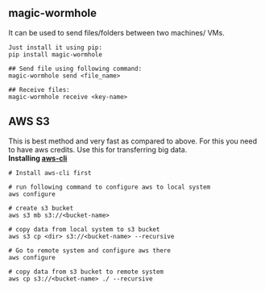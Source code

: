 ## magic-wormhole

It can be used to send files/folders between two machines/ VMs.
```
Just install it using pip:  
pip install magic-wormhole

## Send file using following command:
magic-wormhole send <file_name>

## Receive files:
magic-wormhole receive <key-name>
```

## AWS S3

This is best method and very fast as compared to above. For this you need to have aws credits. Use this for transferring big data.<br>
**Installing [aws-cli](https://docs.aws.amazon.com/cli/latest/userguide/install-cliv2-linux.html)**
```
# Install aws-cli first

# run following command to configure aws to local system
aws configure

# create s3 bucket
aws s3 mb s3://<bucket-name>

# copy data from local system to s3 bucket
aws s3 cp <dir> s3://<bucket-name> --recursive

# Go to remote system and configure aws there
aws configure

# copy data from s3 bucket to remote system
aws cp s3://<bucket-name> ./ --recursive
```